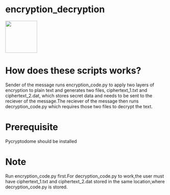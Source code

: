 # encryption_decryption

<img src="https://cdn.jsdelivr.net/gh/devicons/devicon/icons/python/python-original-wordmark.svg" width="100" height="100" />

# How does these scripts works?

Sender of the message runs encryption_code.py to apply two layers of encryption to plain text and generates two files, ciphertext_1.txt and ciphertext_2.dat, which 
stores secret data and needs to be sent to the reciever of the message.The reciever of the message then runs decryption_code.py which requires those two files to 
decrypt the text. 

# Prerequisite

Pycryptodome should be installed

# Note

Run encryption_code.py first.For decryption_code.py to work,the user must have ciphertext_1.txt and ciphertext_2.dat stored in the same location,where decryption_code.py is stored.
